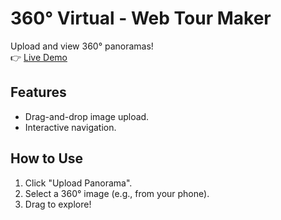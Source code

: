 # 360° Virtual - Web Tour Maker

Upload and view 360° panoramas!  
👉 [Live Demo](https://thunderrohannn.github.io/360V-WebTourMaker/)  

## Features  
- Drag-and-drop image upload.  
- Interactive navigation.  

## How to Use  
1. Click "Upload Panorama".  
2. Select a 360° image (e.g., from your phone).  
3. Drag to explore!
